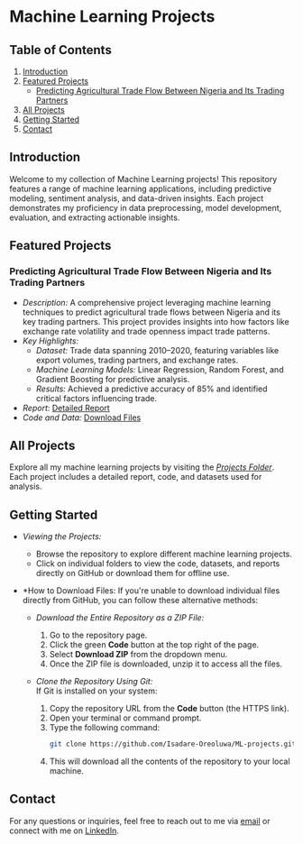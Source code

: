 # Machine Learning Projects

## Table of Contents
1. [Introduction](#introduction)  
2. [Featured Projects](#featured-projects)  
   - [Predicting Agricultural Trade Flow Between Nigeria and Its Trading Partners](#predicting-agricultural-trade-flow-between-nigeria-and-its-trading-partners)  
3. [All Projects](#all-projects)  
4. [Getting Started](#getting-started)  
5. [Contact](#contact)  

## Introduction  
Welcome to my collection of Machine Learning projects! This repository features a range of machine learning applications, including predictive modeling, sentiment analysis, and data-driven insights. Each project demonstrates my proficiency in data preprocessing, model development, evaluation, and extracting actionable insights.

## Featured Projects  

### Predicting Agricultural Trade Flow Between Nigeria and Its Trading Partners  
- *Description:* A comprehensive project leveraging machine learning techniques to predict agricultural trade flows between Nigeria and its key trading partners. This project provides insights into how factors like exchange rate volatility and trade openness impact trade patterns.  
- *Key Highlights:*  
  - *Dataset:* Trade data spanning 2010–2020, featuring variables like export volumes, trading partners, and exchange rates.  
  - *Machine Learning Models:* Linear Regression, Random Forest, and Gradient Boosting for predictive analysis.  
  - *Results:* Achieved a predictive accuracy of 85% and identified critical factors influencing trade.  
- *Report:* [Detailed Report](https://github.com/Isadare-Oreoluwa/ML-projects/blob/main/Projects/Agricultural-Trade-Flow-Analysis/Report.pdf)  
- *Code and Data:* [Download Files](https://github.com/Isadare-Oreoluwa/ML-projects/blob/main/Projects/Agricultural-Trade-Flow-Analysis/Data.zip)  

## All Projects  
Explore all my machine learning projects by visiting the *[Projects Folder](https://github.com/Isadare-Oreoluwa/ML-projects/tree/ML-main/Projects)*. Each project includes a detailed report, code, and datasets used for analysis.

## Getting Started  

- *Viewing the Projects:*  
   - Browse the repository to explore different machine learning projects.  
   - Click on individual folders to view the code, datasets, and reports directly on GitHub or download them for offline use.  

- *How to Download Files:
  If you're unable to download individual files directly from GitHub, you can follow these alternative methods:
  - *Download the Entire Repository as a ZIP File:*  
    1. Go to the repository page.  
    2. Click the green **Code** button at the top right of the page.  
    3. Select **Download ZIP** from the dropdown menu.  
    4. Once the ZIP file is downloaded, unzip it to access all the files.  

  - *Clone the Repository Using Git:*  
    If Git is installed on your system:  
    1. Copy the repository URL from the **Code** button (the HTTPS link).  
    2. Open your terminal or command prompt.  
    3. Type the following command:  
       ```bash  
       git clone https://github.com/Isadare-Oreoluwa/ML-projects.git  
       ```  
    4. This will download all the contents of the repository to your local machine.  

## Contact  

For any questions or inquiries, feel free to reach out to me via [email](mailto:isadare.ore@gmail.com) or connect with me on [LinkedIn](https://www.linkedin.com/in/oreoluwa-isadare).
